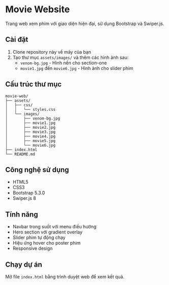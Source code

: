 # Movie Website

Trang web xem phim với giao diện hiện đại, sử dụng Bootstrap và Swiper.js.

## Cài đặt

1. Clone repository này về máy của bạn
2. Tạo thư mục `assets/images/` và thêm các hình ảnh sau:
   - `venom-bg.jpg` - Hình nền cho section-one
   - `movie1.jpg` đến `movie6.jpg` - Hình ảnh cho slider phim

## Cấu trúc thư mục

```
movie-web/
├── assets/
│   ├── css/
│   │   └── styles.css
│   └── images/
│       ├── venom-bg.jpg
│       ├── movie1.jpg
│       ├── movie2.jpg
│       ├── movie3.jpg
│       ├── movie4.jpg
│       ├── movie5.jpg
│       └── movie6.jpg
├── index.html
└── README.md
```

## Công nghệ sử dụng

- HTML5
- CSS3
- Bootstrap 5.3.0
- Swiper.js 8

## Tính năng

- Navbar trong suốt với menu điều hướng
- Hero section với gradient overlay
- Slider phim tự động chạy
- Hiệu ứng hover cho poster phim
- Responsive design

## Chạy dự án

Mở file `index.html` bằng trình duyệt web để xem kết quả.

